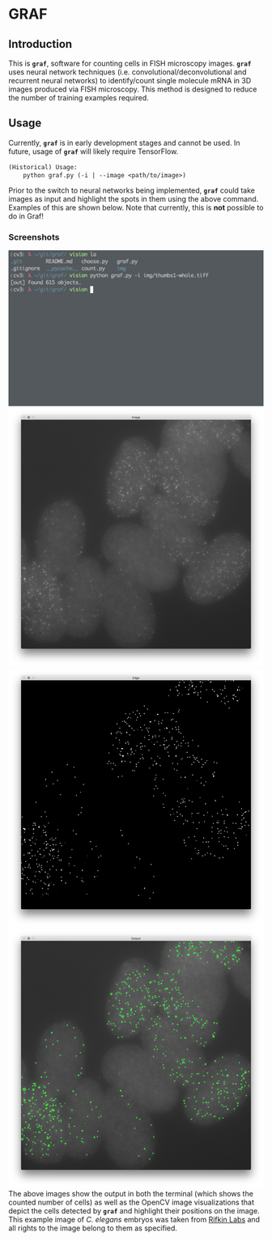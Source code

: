# GRAF

## Introduction

This is **``graf``**, software for counting cells in FISH microscopy images. **``graf``** uses neural network techniques (i.e. convolutional/deconvolutional and recurrent neural networks) to identify/count single molecule mRNA in 3D images produced via FISH microscopy. This method is designed to reduce the number of training examples required.

## Usage

Currently, **``graf``** is in early development stages and cannot be used. In future, usage of **``graf``** will likely require TensorFlow.

```
(Historical) Usage:
    python graf.py (-i | --image <path/to/image>)
```
Prior to the switch to neural networks being implemented, **``graf``** could take images as input and highlight the spots in them using the above command. Examples of this are shown below. Note that currently, this is **not** possible to do in Graf!

### Screenshots

![Terminal with graf command](img/terminal.png)
![Original image](img/original.png)
![Edge detection](img/edges.png)
![Highlighted image](img/highlight.png)
The above images show the output in both the terminal (which shows the counted number of cells) as well as the OpenCV image visualizations that depict the cells detected by **``graf``** and highlight their positions on the image. This example image of *C. elegans* embryos was taken from [Rifkin Labs](http://labs.biology.ucsd.edu/rifkin/software.html) and all rights to the image belong to them as specified.
